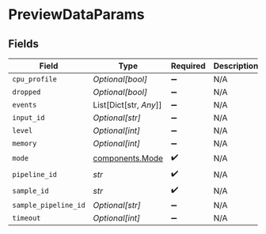 # PreviewDataParams


## Fields

| Field                                          | Type                                           | Required                                       | Description                                    |
| ---------------------------------------------- | ---------------------------------------------- | ---------------------------------------------- | ---------------------------------------------- |
| `cpu_profile`                                  | *Optional[bool]*                               | :heavy_minus_sign:                             | N/A                                            |
| `dropped`                                      | *Optional[bool]*                               | :heavy_minus_sign:                             | N/A                                            |
| `events`                                       | List[Dict[str, *Any*]]                         | :heavy_minus_sign:                             | N/A                                            |
| `input_id`                                     | *Optional[str]*                                | :heavy_minus_sign:                             | N/A                                            |
| `level`                                        | *Optional[int]*                                | :heavy_minus_sign:                             | N/A                                            |
| `memory`                                       | *Optional[int]*                                | :heavy_minus_sign:                             | N/A                                            |
| `mode`                                         | [components.Mode](../../models/shared/mode.md) | :heavy_check_mark:                             | N/A                                            |
| `pipeline_id`                                  | *str*                                          | :heavy_check_mark:                             | N/A                                            |
| `sample_id`                                    | *str*                                          | :heavy_check_mark:                             | N/A                                            |
| `sample_pipeline_id`                           | *Optional[str]*                                | :heavy_minus_sign:                             | N/A                                            |
| `timeout`                                      | *Optional[int]*                                | :heavy_minus_sign:                             | N/A                                            |
